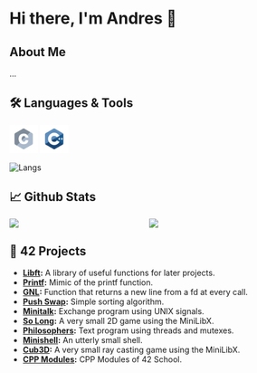 # Hi there, I'm Andres 👋

## About Me
...

## 🛠️ Languages & Tools
<div align="left">
	<img src="https://github.com/flmarsou/flmarsou/blob/main/assets/languages/c.svg" alt="c logo" width="50" height="50"/>
	<img src="https://github.com/flmarsou/flmarsou/blob/main/assets/languages/cpp.svg" alt="c logo" width="50" height="50"/>
</div>

![Langs](https://github-readme-stats.vercel.app/api/top-langs/?username=manioker&theme=react&show_icons=true&hide_border=true&layout=compact)

## 📈 Github Stats
<div style="display: flex; justify-content: space-between;">
	<img src="https://github-readme-stats.vercel.app/api?username=manioker&theme=react&show_icons=true&hide_border=true&count_private=true" style="width: 48%;">
	<img src="https://github-readme-streak-stats.herokuapp.com/?user=manioker&theme=react&hide_border=true" style="width: 51%;">
</div>

## 🔭 42 Projects
- **[Libft](https://github.com/manioker/libft):** A library of useful functions for later projects.
- **[Printf](https://github.com/manioker/ft_printf):** Mimic of the printf function.
- **[GNL](https://github.com/manioker/get_next_line):** Function that returns a new line from a fd at every call.
- **[Push Swap](https://github.com/manioker/push_swap):** Simple sorting algorithm.
- **[Minitalk](https://github.com/manioker/minitalk):** Exchange program using UNIX signals.
- **[So Long](https://github.com/manioker/so_long):** A very small 2D game using the MiniLibX.
- **[Philosophers](https://github.com/manioker/philosophers):** Text program using threads and mutexes.
- **[Minishell](https://github.com/manioker/minishell):** An utterly small shell.
- **[Cub3D](https://github.com/manioker/cub3d):** A very small ray casting game using the MiniLibX.
- **[CPP Modules](https://github.com/manioker/cpp_modules):** CPP Modules of 42 School.
